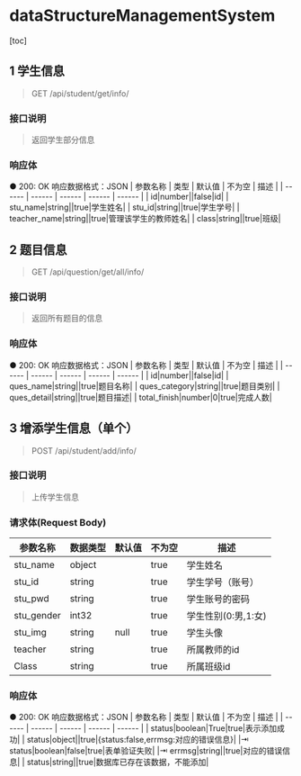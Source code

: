 # dataStructureManagementSystem
[toc]

## 1	学生信息

> GET  /api/student/get/info/
### 接口说明
> 返回学生部分信息
### 响应体
● 200: OK 响应数据格式：JSON
| 参数名称 | 类型 | 默认值 | 不为空 | 描述 |
| ------ | ------ | ------ | ------ | ------ |
| id|number||false|id|
| stu_name|string||true|学生姓名|
| stu_id|string||true|学生学号|
| teacher_name|string||true|管理该学生的教师姓名|
| class|string||true|班级|


## 2	题目信息

> GET  /api/question/get/all/info/
### 接口说明
> 返回所有题目的信息
### 响应体
● 200: OK 响应数据格式：JSON
| 参数名称 | 类型 | 默认值 | 不为空 | 描述 |
| ------ | ------ | ------ | ------ | ------ |
| id|number||false|id|
| ques_name|string||true|题目名称|
| ques_category|string||true|题目类别|
| ques_detail|string||true|题目描述|
| total_finish|number|0|true|完成人数|


## 3	增添学生信息（单个）

> POST  /api/student/add/info/
### 接口说明
> 上传学生信息
### 请求体(Request Body)
| 参数名称 | 数据类型 | 默认值 | 不为空 | 描述 |
| ------ | ------ | ------ | ------ | ------ |
| stu_name|object||true|学生姓名|
| stu_id|string||true|学生学号（账号）|
| stu_pwd|string||true|学生账号的密码|
| stu_gender|int32||true|学生性别(0:男,1:女)|
| stu_img|string|null|true|学生头像|
| teacher|string||true|所属教师的id|
| Class|string||true|所属班级id|
### 响应体
● 200: OK 响应数据格式：JSON
| 参数名称 | 类型 | 默认值 | 不为空 | 描述 |
| ------ | ------ | ------ | ------ | ------ |
| status|boolean|True|true|表示添加成功|
| status|object||true|{status:false,errmsg:对应的错误信息}|
|⇥ status|boolean|false|true|表单验证失败|
|⇥ errmsg|string||true|对应的错误信息|
| status|string||true|数据库已存在该数据，不能添加|

